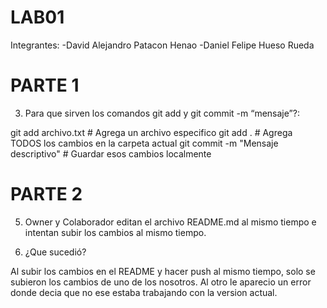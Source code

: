 ﻿# LAB01
Integrantes:
-David Alejandro Patacon Henao
-Daniel Felipe Hueso Rueda


# PARTE 1
3. Para que sirven los comandos git add y git commit -m “mensaje”?:

git add archivo.txt        # Agrega un archivo especifico
git add .                  # Agrega TODOS los cambios en la carpeta actual
git commit -m "Mensaje descriptivo" # Guardar esos cambios localmente

# PARTE 2

5. Owner y Colaborador editan el archivo README.md al mismo tiempo e intentan subir los cambios al mismo tiempo.

6. ¿Que sucedió?

Al subir los cambios en el README y hacer push al mismo tiempo, solo se subieron los cambios de uno de los nosotros. Al otro le aparecio un error donde decia que no ese estaba trabajando con la version actual. 



